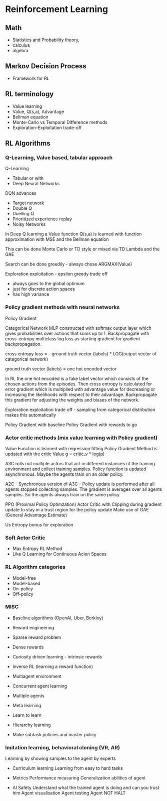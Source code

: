 # Reinforcement Learning

## Math

- Statistics and Probability theory, 
- calculus
- algebra

## Markov Decision Process
- Framework for RL

## RL terminology

- Value learning
- Value, Q(s,a), Advantage
- Bellman equation
- Monte-Carlo vs Temporal Difference methods
- Exploration-Exploitation trade-off

## RL Algorithms

### Q-Learning, Value based, tabular approach

Q-Learning 

- Tabular or with 
- Deep Neural Networks

DQN advances 

- Target network
- Double Q 
- Duelling Q
- Prioritized experience replay
- Noisy Networks

In Deep Q learning a Value function Q(s,a) is learned with function approximation with MSE and the Bellman equation

This can be done Monte Carlo or TD style or mixed via TD Lambda and the GAE 

Search can be done greedily - always chose ARGMAX(Value)

Exploration exploitation - epsilon greedy trade off
  
- always goes to the global optimum
- just for discrete action spaces
- has high variance

### Policy gradient methods with neural networks

Policy Gradient

Categorical Network MLP constructed with softmax output layer which gives probabilities over actions that sums up to 1. 
Backpropagate with cross-entropy multiclass log loss as starting gradient for gradient backpropagation.

cross entropy loss = - ground truth vector (labels) * LOG(output vector of categorical network)

ground truth vector (labels) = one hot encoded vector

In RL the one hot encoded is a fake label vector which consists of the chosen actions from the episodes. Then cross entropy is calculated for error gradient which is multiplied with advantage value for decreasing or increasing the likelihoods with respect to their advantage. 
Backpropagate this gradient for adjusting the weights and biases of the network. 

Exploration exploitation trade off - sampling from categorical distribution makes this automatically

Policy Gradient with baseline
Policy Gradient with rewards to go
    
### Actor critic methods (mix value learning with Policy gradient)

Value Function is learned with regression fitting
Policy Gradient Method is updated with the critic Value
g = critic_v * log(p)  

A3C rolls out multiple actors that act in different instances of the training environment and collect training samples. Policy function is updated asynchronous. Maybe the agents train on an older policy.
 
A2C - Synchronous version of A3C - Policy update is performed after all agents stopped collecting samples. The gradient is averages over all agents samples. So the agents always train on the same policy

PPO (Proximal Policy Optimzation)
Actor Critic with Clipping during gradient update to stay in a trust region for the policy update
Make use of GAE (General Advantage Estimate)

Us Entropy bonus for exploration

### Soft Actor Critic

- Max Entropy RL Method
- Like Q Learning for Continuous Acion Spaces 

### RL Algorithm categories

- Model-free
- Model-based 
- On-policy
- Off-policy

### MISC

- Baseline algorithms (OpenAI, Uber, Berkley)

- Reward engineering
- Sparse reward problem
- Dense rewards
- Curiosity driven learning - intrinsic rewards

- Inverse RL (learning a reward function)

- Multiagent environment
- Concurrent agent learning
- Multiple agents

- Meta learning
- Learn to learn

- Hierarchy learning
- Make subtask policies and master policy

### Imitation learning, behavioral cloning (VR, AR)

Learning by showing samples to the agent by experts

- Curriculum learning
Learning from easy to hard tasks

- Metrics
Performance measuring
Generalization abilities of agent

- AI Safety
Understand what the trained agent is doing and can you trust him
Agent visualisation 
Agent testing
Agent NOT HALT
